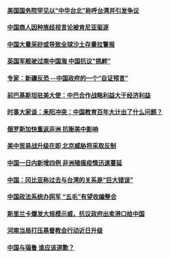 #### [美国国务院罕见以“中华台北”称呼台湾并引发争议](../pages/zyyyoeqqvi/4561496.md) 

#### [中国商人因种族歧视言论被肯尼亚驱逐](../pages/zyyyoeqqvi/4561472.md) 

#### [中国大量采砂或导致全球沙土存量拉警报](../pages/zyyyoeqqvi/4561444.md) 

#### [英国军舰驶过南中国海 中国抗议“挑衅”](../pages/zyyyoeqqvi/4561436.md) 

#### [专家：新疆反恐 --中国政府的一个“自证预言”](../pages/zyyyoeqqvi/4560908.md) 

#### [前巴基斯坦驻美大使：中巴合作战略利益大于经济利益](../pages/zyyyoeqqvi/4560901.md) 

#### [时事大家谈：耒阳冲突：中国教育百年大计出了什么问题？](../pages/zyyyoeqqvi/4560415.md) 

#### [俄罗斯加快重返非洲 抗衡美中影响](../pages/zyyyoeqqvi/4560395.md) 

#### [美中贸易战升级在即 北京威胁将采取反制](../pages/zyyyoeqqvi/4560304.md) 

#### [中国一日内新增四例 非洲猪瘟疫情迅速蔓延](../pages/zyyyoeqqvi/4560288.md) 

#### [中国：冈比亚称过去与台湾的关系是“巨大错误”](../pages/zyyyoeqqvi/4560243.md) 

#### [中国政法系统办网军 “五毛”有望收编整合](../pages/zyyyoeqqvi/4560222.md) 

#### [斯里兰卡爆发大规模示威，抗议政府出卖港口给中国](../pages/zyyyoeqqvi/4560176.md) 

#### [河南当局打压基督教会行动近日升级](../pages/zyyyoeqqvi/4560167.md) 

#### [中国与瑙鲁 谁应该道歉？ ](../pages/zyyyoeqqvi/4560148.md) 

